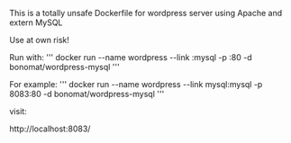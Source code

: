 This is a totally unsafe Dockerfile for wordpress server using Apache and extern MySQL

Use at own risk!

Run with: 
'''
docker run --name wordpress --link <mysql-container-name>:mysql -p <extern-port>:80 -d bonomat/wordpress-mysql
'''

For example:
'''
docker run --name wordpress --link mysql:mysql -p 8083:80 -d bonomat/wordpress-mysql
'''

visit: 

http://localhost:8083/
